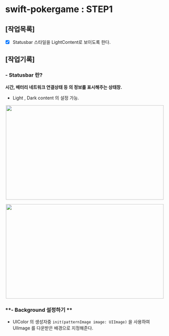 # swift-pokergame : STEP1 

## [작업목록]
- [X] Statusbar 스타일을 LightContent로 보이도록 한다.





## [작업기록]

### **- Statusbar 란?** 
**시간, 배터리 네트워크 연결상태 등 의 정보를 표시해주는 상태창.**
- Light , Dark content 의 설정 가능.
<p align="center">
<img src="https://user-images.githubusercontent.com/36659877/154877093-1a911c4c-68f2-4ceb-bde5-b523b578bfc7.png" width="500" height="300"> 
</p>

<p align="center">
<img src="https://user-images.githubusercontent.com/36659877/154878037-17b43d02-e53d-46cd-980a-f31d1baad97d.png" width="500" height="300"> 
</p>


### **- Background 설정하기 **
- UIColor 의 생성자중 `init(patternImage image: UIImage)` 을 사용하여 UIImage 를 다운받은 배경으로 지정해준다. 
  
